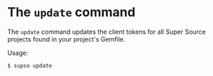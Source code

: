 # The `update` command

The `update` command updates the client tokens for all Super Source projects found in your project's Gemfile.

Usage:

`$ supso update`
